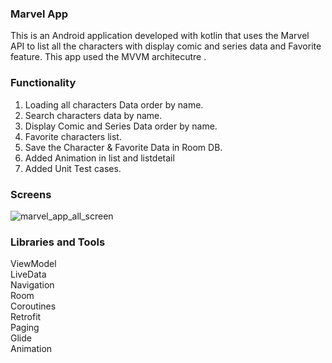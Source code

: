 ### Marvel App
This is an Android application developed with kotlin that uses the Marvel API to list all the characters with display comic and series data and Favorite feature.
This app used the MVVM architecutre .

### Functionality <br />
 1. Loading all characters Data order by name. <br />
 2. Search characters data by name. <br />
 3. Display Comic and Series Data order by name. <br />
 4. Favorite characters list. <br />
 5. Save the Character & Favorite Data in Room DB. <br />
 6. Added Animation in list and listdetail  <br />
 7. Added Unit Test cases.  <br />
 
 ### Screens <br />
![marvel_app_all_screen](https://user-images.githubusercontent.com/99657985/154898164-88d49dd6-6d60-44c6-b7a5-27c2c84ae65d.jpg)

### Libraries and Tools
ViewModel <br />
LiveData <br />
Navigation <br />
Room <br />
Coroutines <br />
Retrofit <br />
Paging <br />
Glide <br />
Animation <br />

